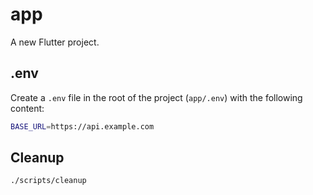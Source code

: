 # app

A new Flutter project.

## .env

Create a `.env` file in the root of the project (`app/.env`) with the following content:

```bash
BASE_URL=https://api.example.com
```


## Cleanup

```bash
./scripts/cleanup
```
